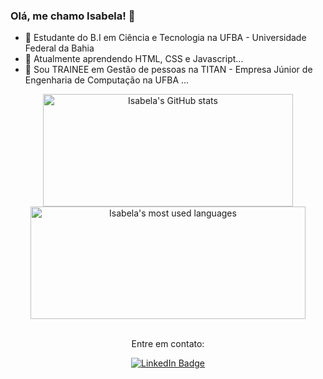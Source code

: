### Olá, me chamo Isabela! 👋

- 🔭 Estudante do B.I em Ciência e Tecnologia na UFBA - Universidade Federal da Bahia 
- 🌱 Atualmente aprendendo HTML, CSS e Javascript...
- 💬 Sou TRAINEE em Gestão de pessoas na TITAN - Empresa Júnior de Engenharia de Computação na UFBA ...
<div align="center">
  <a href="https://github.com/isacardosog">
    <img height="180em" width="400em" src="https://github-readme-stats.vercel.app/api?username=isacardosog&show_icons=true&theme=tokyonight" alt="Isabela's GitHub stats"/>
    <img height="180em" width="440em" src="https://github-readme-stats.vercel.app/api/top-langs/?username=isacardosog&layout=compact&langs_count=7&theme=tokyonight" alt="Isabela's most used languages"/>
  </a>
  <br/><br/>
  <p>Entre em contato:</p>
  <a href="https://www.linkedin.com/in/isabela-cardoso-320105332" target="_blank">
    <img src="https://img.shields.io/badge/LinkedIn-blue?style=for-the-badge&logo=linkedin&logoColor=white" alt="LinkedIn Badge"/>
  </a>
</div>



